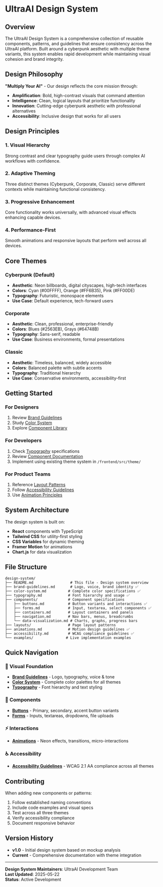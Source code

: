 # UltraAI Design System

## Overview

The UltraAI Design System is a comprehensive collection of reusable components, patterns, and guidelines that ensure consistency across the UltraAI platform. Built around a cyberpunk aesthetic with multiple theme variants, this system enables rapid development while maintaining visual cohesion and brand integrity.

## Design Philosophy

**"Multiply Your AI"** - Our design reflects the core mission through:
- **Amplification**: Bold, high-contrast visuals that command attention
- **Intelligence**: Clean, logical layouts that prioritize functionality
- **Innovation**: Cutting-edge cyberpunk aesthetic with professional alternatives
- **Accessibility**: Inclusive design that works for all users

## Design Principles

### 1. Visual Hierarchy
Strong contrast and clear typography guide users through complex AI workflows with confidence.

### 2. Adaptive Theming
Three distinct themes (Cyberpunk, Corporate, Classic) serve different contexts while maintaining functional consistency.

### 3. Progressive Enhancement
Core functionality works universally, with advanced visual effects enhancing capable devices.

### 4. Performance-First
Smooth animations and responsive layouts that perform well across all devices.

## Core Themes

### Cyberpunk (Default)
- **Aesthetic**: Neon billboards, digital cityscapes, high-tech interfaces
- **Colors**: Cyan (#00FFFF), Orange (#FF6B35), Pink (#FF00DE)
- **Typography**: Futuristic, monospace elements
- **Use Case**: Default experience, tech-forward users

### Corporate
- **Aesthetic**: Clean, professional, enterprise-friendly
- **Colors**: Blues (#2563EB), Grays (#64748B)
- **Typography**: Sans-serif, readable
- **Use Case**: Business environments, formal presentations

### Classic
- **Aesthetic**: Timeless, balanced, widely accessible
- **Colors**: Balanced palette with subtle accents
- **Typography**: Traditional hierarchy
- **Use Case**: Conservative environments, accessibility-first

## Getting Started

### For Designers
1. Review [Brand Guidelines](./brand-guidelines.md)
2. Study [Color System](./color-system.md)
3. Explore [Component Library](./components/)

### For Developers
1. Check [Typography](./typography.md) specifications
2. Review [Component Documentation](./components/)
3. Implement using existing theme system in `/frontend/src/theme/`

### For Product Teams
1. Reference [Layout Patterns](./layouts/)
2. Follow [Accessibility Guidelines](./accessibility.md)
3. Use [Animation Principles](./animations.md)

## System Architecture

The design system is built on:
- **React** components with TypeScript
- **Tailwind CSS** for utility-first styling
- **CSS Variables** for dynamic theming
- **Framer Motion** for animations
- **Chart.js** for data visualization

## File Structure

```
design-system/
├── README.md                 # This file - Design system overview
├── brand-guidelines.md       # Logo, voice, brand identity ✅
├── color-system.md          # Complete color specifications ✅
├── typography.md            # Font hierarchy and usage ✅
├── components/              # Component specifications
│   ├── buttons.md           # Button variants and interactions ✅
│   ├── forms.md             # Input, textarea, select components ✅
│   ├── containers.md        # Layout containers and panels
│   ├── navigation.md        # Nav bars, menus, breadcrumbs
│   └── data-visualization.md # Charts, graphs, progress bars
├── layouts/                 # Page layout patterns
├── animations.md            # Motion design guidelines ✅
├── accessibility.md         # WCAG compliance guidelines ✅
└── examples/               # Live implementation examples
```

## Quick Navigation

### 🎨 **Visual Foundation**
- **[Brand Guidelines](./brand-guidelines.md)** - Logo, typography, voice & tone
- **[Color System](./color-system.md)** - Complete color palettes for all themes
- **[Typography](./typography.md)** - Font hierarchy and text styling

### 🧩 **Components**
- **[Buttons](./components/buttons.md)** - Primary, secondary, accent button variants
- **[Forms](./components/forms.md)** - Inputs, textareas, dropdowns, file uploads

### ⚡ **Interactions**
- **[Animations](./animations.md)** - Neon effects, transitions, micro-interactions

### ♿ **Accessibility**
- **[Accessibility Guidelines](./accessibility.md)** - WCAG 2.1 AA compliance across all themes

## Contributing

When adding new components or patterns:
1. Follow established naming conventions
2. Include code examples and visual specs
3. Test across all three themes
4. Verify accessibility compliance
5. Document responsive behavior

## Version History

- **v1.0** - Initial design system based on mockup analysis
- **Current** - Comprehensive documentation with theme integration

---

**Design System Maintainers**: UltraAI Development Team  
**Last Updated**: 2025-05-22  
**Status**: Active Development